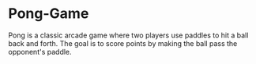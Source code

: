 # Pong-Game
Pong is a classic arcade game where two players use paddles to hit a ball back and forth. The goal is to score points by making the ball pass the opponent's paddle.
